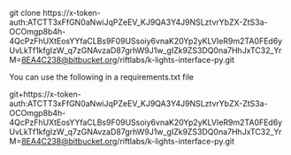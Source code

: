git clone https://x-token-auth:ATCTT3xFfGN0aNwiJqPZeEV_KJ9QA3Y4J9NSLztvrYbZX-ZtS3a-OCOmgp8b4h-4QcPzFhUXtEosYYfaCLBs9F09USsoiy6vnaK20Yp2yKLVIeR9m2TA0FEd6yUvLkTf1kfgIzW_q7zGNAvzaD87grhW9J1w_gIZk9ZS3DQ0na7HhJxTC32_YrM=8EA4C238@bitbucket.org/riftlabs/k-lights-interface-py.git



You can use the following in a requirements.txt file

git+https://x-token-auth:ATCTT3xFfGN0aNwiJqPZeEV_KJ9QA3Y4J9NSLztvrYbZX-ZtS3a-OCOmgp8b4h-4QcPzFhUXtEosYYfaCLBs9F09USsoiy6vnaK20Yp2yKLVIeR9m2TA0FEd6yUvLkTf1kfgIzW_q7zGNAvzaD87grhW9J1w_gIZk9ZS3DQ0na7HhJxTC32_YrM=8EA4C238@bitbucket.org/riftlabs/k-lights-interface-py.git